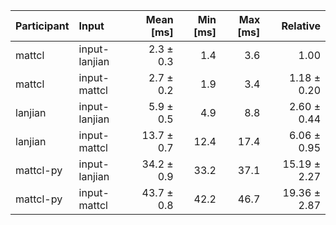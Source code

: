 | Participant | Input | Mean [ms] | Min [ms] | Max [ms] | Relative |
|:---|:---|---:|---:|---:|---:|
| mattcl | input-lanjian | 2.3 ± 0.3 | 1.4 | 3.6 | 1.00 |
| mattcl | input-mattcl | 2.7 ± 0.2 | 1.9 | 3.4 | 1.18 ± 0.20 |
| lanjian | input-lanjian | 5.9 ± 0.5 | 4.9 | 8.8 | 2.60 ± 0.44 |
| lanjian | input-mattcl | 13.7 ± 0.7 | 12.4 | 17.4 | 6.06 ± 0.95 |
| mattcl-py | input-lanjian | 34.2 ± 0.9 | 33.2 | 37.1 | 15.19 ± 2.27 |
| mattcl-py | input-mattcl | 43.7 ± 0.8 | 42.2 | 46.7 | 19.36 ± 2.87 |
